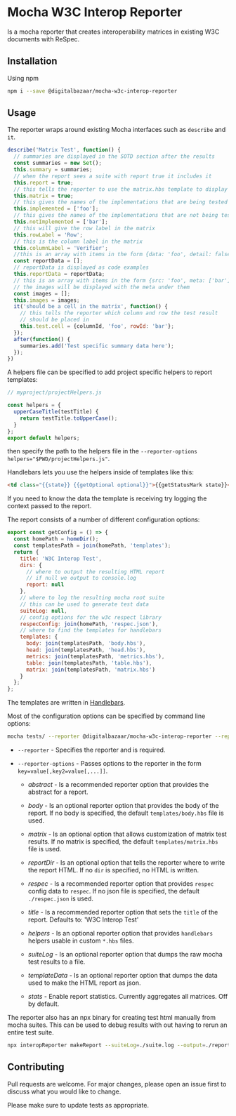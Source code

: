 # Mocha W3C Interop Reporter

Is a mocha reporter that creates interoperability matrices in existing W3C documents with ReSpec.

## Installation

Using npm

```bash
npm i --save @digitalbazaar/mocha-w3c-interop-reporter
```

## Usage

The reporter wraps around existing Mocha interfaces such as `describe` and `it`.
```js
describe('Matrix Test', function() {
  // summaries are displayed in the SOTD section after the results
  const summaries = new Set();
  this.summary = summaries;
  // when the report sees a suite with report true it includes it
  this.report = true;
  // this tells the reporter to use the matrix.hbs template to display the results
  this.matrix = true;
  // this gives the names of the implementations that are being tested
  this.implemented = ['foo'];
  // this gives the names of the implementations that are not being tested
  this.notImplemented = ['bar'];
  // this will give the row label in the matrix
  this.rowLabel = 'Row';
  // this is the column label in the matrix
  this.columnLabel = 'Verifier';
  //this is an array with items in the form {data: 'foo', detail: false, label: 'bar'}
  const reportData = [];
  // reportData is displayed as code examples
  this.reportData = reportData;
  // this is an array with items in the form {src: 'foo', meta: ['bar']}
  // the images will be displayed with the meta under them
  const images = [];
  this.images = images;
  it('should be a cell in the matrix', function() {
    // this tells the reporter which column and row the test result
    // should be placed in
    this.test.cell = {columnId, 'foo', rowId: 'bar'};
  });
  after(function() {
    summaries.add('Test specific summary data here');
  });
})

```

A helpers file can be specified to add project specific helpers to report templates:

```js
// myproject/projectHelpers.js

const helpers = {
  upperCaseTitle(testTitle) {
    return testTitle.toUpperCase();
  }
};
export default helpers;
```

then specify the path to the helpers file in the `--reporter-options helpers="$PWD/projectHelpers.js"`.

Handlebars lets you use the helpers inside of templates like this:

```html
<td class="{{state}} {{getOptional optional}}">{{getStatusMark state}}</td>
```

If you need to know the data the template is receiving try logging the context passed to the report.

The report consists of a number of different configuration options:

```js
export const getConfig = () => {
  const homePath = homeDir();
  const templatesPath = join(homePath, 'templates');
  return {
    title: 'W3C Interop Test',
    dirs: {
      // where to output the resulting HTML report
      // if null we output to console.log
      report: null
    },
    // where to log the resulting mocha root suite
    // this can be used to generate test data
    suiteLog: null,
    // config options for the w3c respect library
    respecConfig: join(homePath, 'respec.json'),
    // where to find the templates for handlebars
    templates: {
      body: join(templatesPath, 'body.hbs'),
      head: join(templatesPath, 'head.hbs'),
      metrics: join(templatesPath, 'metrics.hbs'),
      table: join(templatesPath, 'table.hbs'),
      matrix: join(templatesPath, 'matrix.hbs')
    }
  };
};
```

The templates are written in [Handlebars](https://handlebarsjs.com/).

Most of the configuration options can be specified by command line options:

```sh
mocha tests/ --reporter @digitalbazaar/mocha-w3c-interop-reporter --reporter-options body=\"$PWD/body.hbs\",matrix=\"$PWD/matrix.hbs\",reportDir=\"$PWD/reports\",respec=\"$PWD/respecConfig.json\",title=\"Test Interoperability Report 1.0\",helpers=\"$PWD/templateHelpers.js\",suiteLog='./suite.log' --timeout 15000"
```

- `--reporter` -  Specifies the reporter and is required.

- `--reporter-options` - Passes options to the reporter in the form `key=value[,key2=value[,...]]`.

  - *abstract* - Is a recommended reporter option that provides the abstract for a report.

  - *body* - Is an optional reporter option that provides the body of the report.
         If no body is specified, the default `templates/body.hbs` file is used.

  - *matrix* - Is an optional option that allows customization of matrix test results.
           If no matrix is specified, the default `templates/matrix.hbs` file is used.

  - *reportDir* - Is an optional option that tells the reporter where to write the report HTML.
              If no `dir` is specified, no HTML is written.

  - *respec* - Is a recommended reporter option that provides `respec` config data to `respec`.
           If no json file is specified, the default `./respec.json` is used.

  - *title* - Is a recommended reporter option that sets the `title` of the report.
          Defaults to: 'W3C Interop Test'

  - *helpers* - Is an optional reporter option that provides `handlebars` helpers usable in custom `*.hbs` files.

  - *suiteLog* - Is an optional reporter option that dumps the raw mocha test results to a file.

  - *templateData* - Is an optional reporter option that dumps the data used to make the HTML report as json.

  - *stats* - Enable report statistics. Currently aggregates all matrices. Off by default.

The reporter also has an npx binary for creating test html manually from mocha suites.
This can be used to debug results with out having to rerun an entire test suite.

```sh
npx interopReporter makeReport --suiteLog=./suite.log --output=./reports/manualReport.html
```

## Contributing

Pull requests are welcome. For major changes, please open an issue first to discuss what you would like to change.

Please make sure to update tests as appropriate.
